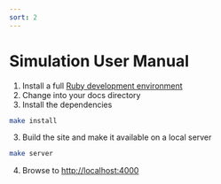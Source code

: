 ```yaml
---
sort: 2
---
```


# Simulation User Manual

1. Install a full [Ruby development environment](https://jekyllrb.com/docs/installation/)
2. Change into your docs directory
3. Install the dependencies
```sh
make install
```
3. Build the site and make it available on a local server
```sh
make server
```
4. Browse to [http://localhost:4000](http://localhost:4000)

